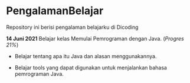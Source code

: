 # PengalamanBelajar
Repository ini berisi pengalaman belajarku di Dicoding

**14 Juni 2021**
Belajar kelas Memulai Pemrograman dengan Java. (*Progres 21%*)

* Belajar tentang apa itu Java dan alasan menggunakannya.

* Belajar tools yang dapat digunakan untuk menjalankan bahasa pemrograman Java.
